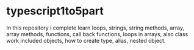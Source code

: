 # typescript1to5part
In this repository i complete learn loops, strings, string methods, array, array methods, functions, call back functions, loops in arrays, also class work included objects, how to create type, alias, nested object.
